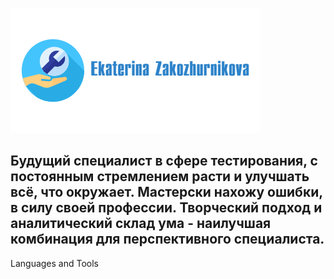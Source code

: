 ![Header](https://github.com/ZaKaterina/ZaKaterina/blob/main/assets/logo.png)

## Будущий специалист в сфере тестирования, с постоянным стремлением расти и улучшать всё, что окружает. Мастерски нахожу ошибки, в силу своей профессии. Творческий подход и аналитический склад ума - наилучшая комбинация для перспективного специалиста. 

Languages and Tools